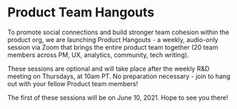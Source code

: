 # Product Team Hangouts

To promote social connections and build stronger team cohesion within the product org, we are launching Product Hangouts - a weekly, audio-only session via Zoom that brings the entire product team together \(20 team members across PM, UX, analytics, community, tech writing\).

These sessions are optional and will take place after the weekly R&D meeting on Thursdays, at 10am PT. No preparation necessary - join to hang out with your fellow Product team members!

The first of these sessions will be on June 10, 2021. Hope to see you there!

